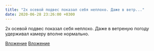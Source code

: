 ```yaml
---
title: "2х осевой подвес показал себя неплохо. Даже в ветр..."
date: 2020-06-28 23:26:00 +0300
---
```


2х осевой подвес показал себя неплохо. Даже в ветреную погоду удерживал камеру вполне нормально.


[Вложение](https://vk.com/video41076938_456239425)
[Вложение](https://vk.com/photo41076938_457246918)

